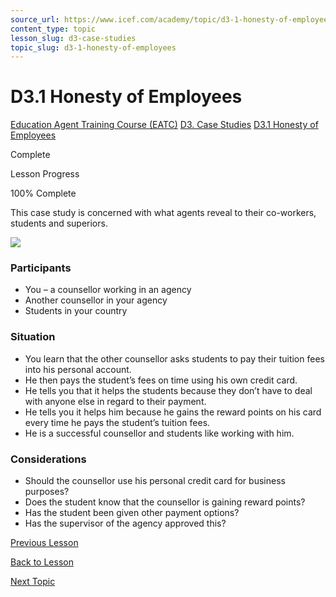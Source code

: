 ```yaml
---
source_url: https://www.icef.com/academy/topic/d3-1-honesty-of-employees/
content_type: topic
lesson_slug: d3-case-studies
topic_slug: d3-1-honesty-of-employees
---
```


# D3.1 Honesty of Employees

[Education Agent Training Course (EATC)](https://www.icef.com/academy/courses/education-agent-training-course-eatc/) [D3. Case Studies](https://www.icef.com/academy/lessons/d3-case-studies/) [D3.1 Honesty of Employees](https://www.icef.com/academy/topic/d3-1-honesty-of-employees/)

Complete

Lesson Progress 

100% Complete 

This case study is concerned with what agents reveal to their co-workers, students and superiors.

![](https://www.icef.com/academy/wp-content/uploads/2022/09/pexels-mikhail-nilov-6969649-1024x707.jpg)

### Participants

  * You – a counsellor working in an agency
  * Another counsellor in your agency
  * Students in your country



### Situation

  * You learn that the other counsellor asks students to pay their tuition fees into his personal account.
  * He then pays the student’s fees on time using his own credit card.
  * He tells you that it helps the students because they don’t have to deal with anyone else in regard to their payment.
  * He tells you it helps him because he gains the reward points on his card every time he pays the student’s tuition fees.
  * He is a successful counsellor and students like working with him.



### Considerations

  * Should the counsellor use his personal credit card for business purposes?
  * Does the student know that the counsellor is gaining reward points?
  * Has the student been given other payment options?
  * Has the supervisor of the agency approved this?



[ Previous Lesson ](https://www.icef.com/academy/lessons/d3-case-studies/)

[Back to Lesson](https://www.icef.com/academy/lessons/d3-case-studies/)

[ Next Topic ](https://www.icef.com/academy/topic/d3-2-serving-more-than-one-institution/)
